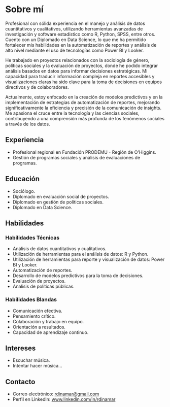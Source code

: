 # Sobre mí

Profesional con sólida experiencia en el manejo y análisis de datos cuantitativos y cualitativos, utilizando herramientas avanzadas de investigación y software estadístico como R, Python, SPSS, entre otros. Cuento con un Diplomado en Data Science, lo que me ha permitido fortalecer mis habilidades en la automatización de reportes y análisis de alto nivel mediante el uso de tecnologías como Power BI y Looker.

He trabajado en proyectos relacionados con la sociología de género, políticas sociales y la evaluación de proyectos, donde he podido integrar análisis basados en datos para informar decisiones estratégicas. Mi capacidad para traducir información compleja en reportes accesibles y visualizaciones claras ha sido clave para la toma de decisiones en equipos directivos y de colaboradores.

Actualmente, estoy enfocado en la creación de modelos predictivos y en la implementación de estrategias de automatización de reportes, mejorando significativamente la eficiencia y precisión de la comunicación de insights. Me apasiona el cruce entre la tecnología y las ciencias sociales, contribuyendo a una comprensión más profunda de los fenómenos sociales a través de los datos.

## Experiencia

- Profesional regional en Fundación PRODEMU - Región de O'Higgins.
- Gestión de programas sociales y anàlisis de evaluaciones de programas.

## Educación

- Sociólogo.
- Diplomado en evaluación social de proyectos.
- Diplomado en gestión de políticas sociales.
- Diplomado en Data Science.

## Habilidades

### Habilidades Técnicas
* Análisis de datos cuantitativos y cualitativos.
* Utilización de herramientas para el análisis de datos: R y Python.
* Utilización de herramientas para reporte y visualización de datos: Power BI y Looker.
* Automatización de reportes.
* Desarrollo de modelos predictivos para la toma de decisiones.
* Evaluación de proyectos.
* Analisis de políticas públicas.
  
### Habilidades Blandas
* Comunicación efectiva.
* Pensamiento crítico.
* Colaboración y trabajo en equipo.
* Orientación a resultados.
* Capacidad de aprendizaje continuo.

## Intereses

- Escuchar música.
- Intentar hacer música...

## Contacto

- Correo electrónico: rdinamar@gmail.com
- Perfil en Linkedln: www.linkedin.com/in/rdinamar 

